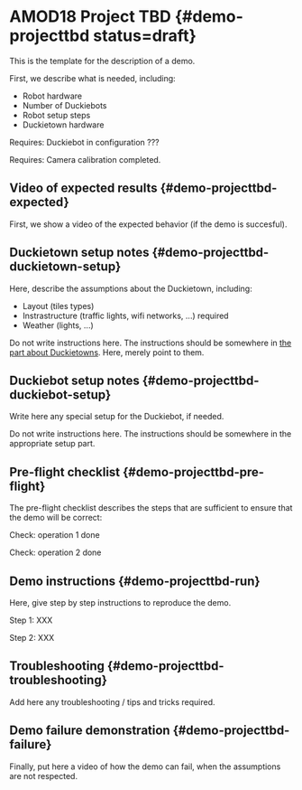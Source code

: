 # AMOD18 Project TBD {#demo-projecttbd status=draft}

This is the template for the description of a demo.

First, we describe what is needed, including:

* Robot hardware
* Number of Duckiebots
* Robot setup steps
* Duckietown hardware

<div class='requirements' markdown="1">

Requires: Duckiebot in configuration ???

Requires: Camera calibration completed.

</div>

## Video of expected results {#demo-projecttbd-expected}

First, we show a video of the expected behavior (if the demo is succesful).

## Duckietown setup notes {#demo-projecttbd-duckietown-setup}

Here, describe the assumptions about the Duckietown, including:

* Layout (tiles types)
* Instrastructure (traffic lights, wifi networks, ...) required
* Weather (lights, ...)

Do not write instructions here. The instructions should be somewhere in [the part about Duckietowns](+opmanual_duckietown#duckietowns). Here, merely point to them.


## Duckiebot setup notes {#demo-projecttbd-duckiebot-setup}

Write here any special setup for the Duckiebot, if needed.


Do not write instructions here. The instructions should be somewhere in the appropriate setup part.


## Pre-flight checklist {#demo-projecttbd-pre-flight}

The pre-flight checklist describes the steps that are sufficient to
ensure that the demo will be correct:

Check: operation 1 done

Check: operation 2 done

## Demo instructions {#demo-projecttbd-run}

Here, give step by step instructions to reproduce the demo.

Step 1: XXX

Step 2: XXX


## Troubleshooting {#demo-projecttbd-troubleshooting}

Add here any troubleshooting / tips and tricks required.

## Demo failure demonstration {#demo-projecttbd-failure}

Finally, put here a video of how the demo can fail, when the assumptions are not respected.
